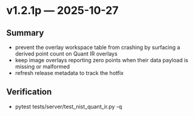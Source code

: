 # v1.2.1p — 2025-10-27

## Summary
- prevent the overlay workspace table from crashing by surfacing a derived point count on Quant IR overlays
- keep image overlays reporting zero points when their data payload is missing or malformed
- refresh release metadata to track the hotfix

## Verification
- pytest tests/server/test_nist_quant_ir.py -q
